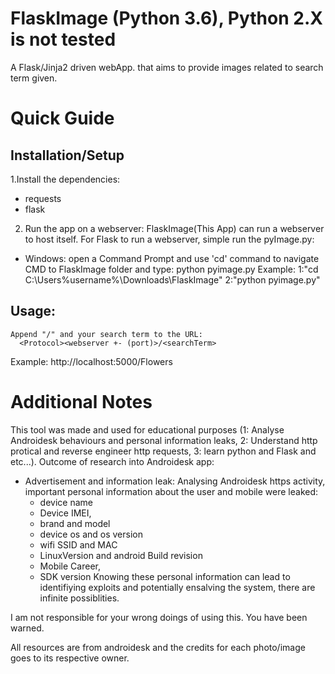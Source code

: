 # FlaskImage (Python 3.6), Python 2.X is not tested
A Flask/Jinja2 driven webApp. that aims to provide images related to search term given.

# Quick Guide
## Installation/Setup
1.Install the dependencies:
 + requests
 + flask


2. Run the app on a webserver:
  FlaskImage(This App) can run a webserver to host itself. For Flask to run a webserver, simple run the pyImage.py:
  + Windows: open a Command Prompt and use 'cd' command to navigate CMD to FlaskImage folder and type: python pyimage.py
  Example: 
    1:"cd C:\Users\%username%\Downloads\FlaskImage\"
    2:"python pyimage.py"

## Usage:
    Append "/" and your search term to the URL:
      <Protocol><webserver +- (port)>/<searchTerm>
  Example:
    http://localhost:5000/Flowers
 
 # Additional Notes
 This tool was made and used for educational purposes (1: Analyse Androidesk behaviours and personal information leaks, 2: Understand http protical and reverse engineer http requests, 3: learn python and Flask and etc...).
 Outcome of research into Androidesk app:
  + Advertisement and information leak: Analysing Androidesk https activity, important personal information about the user and mobile were leaked: 
    + device name
    + Device IMEI,
    + brand and model
    + device os and os version
    + wifi SSID and MAC
    + LinuxVersion and android Build revision
    + Mobile Career,
    + SDK version
  Knowing these personal information can lead to identifiying exploits and potentially ensalving the system, there are infinite possiblities.

I am not responsible for your wrong doings of using this. You have been warned.

All resources are from androidesk and the credits for each photo/image goes to its respective owner.
 
